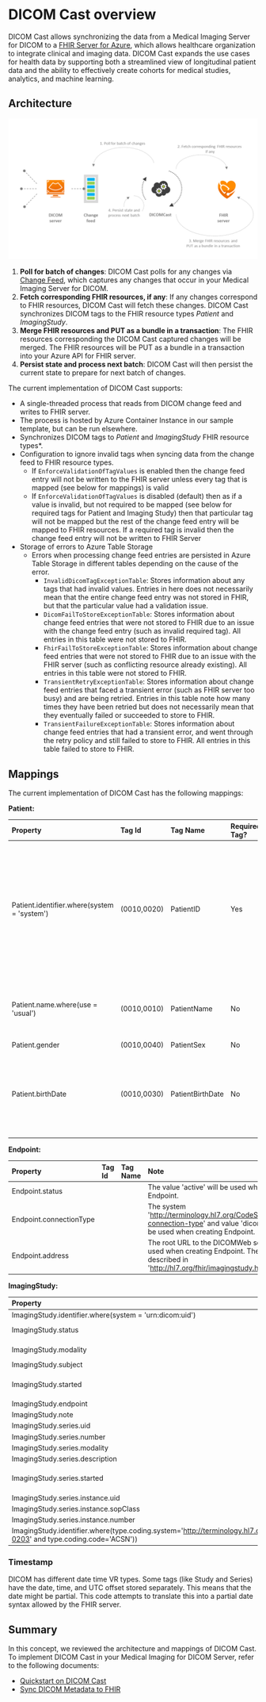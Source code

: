 # DICOM Cast overview

DICOM Cast allows synchronizing the data from a Medical Imaging Server for DICOM to a [FHIR Server for Azure](https://github.com/microsoft/fhir-server), which allows healthcare organization to integrate clinical and imaging data. DICOM Cast expands the use cases for health data by supporting both a streamlined view of longitudinal patient data and the ability to effectively create cohorts for medical studies, analytics, and machine learning.

## Architecture

![Architecture](/docs/images/dicom-cast-architecture.png)

1. **Poll for batch of changes**: DICOM Cast polls for any changes via [Change Feed](../concepts/change-feed.md), which captures any changes that occur in your Medical Imaging Server for DICOM.
1. **Fetch corresponding FHIR resources, if any**: If any changes correspond to FHIR resources, DICOM Cast will fetch these changes. DICOM Cast synchronizes DICOM tags to the FHIR resource types *Patient* and *ImagingStudy*.
1. **Merge FHIR resources and PUT as a bundle in a transaction**: The FHIR resources corresponding the DICOM Cast captured changes will be merged. The FHIR resources will be PUT as a bundle in a transaction into your Azure API for FHIR server.
1. **Persist state and process next batch**: DICOM Cast will then persist the current state to prepare for next batch of changes.

The current implementation of DICOM Cast supports:

- A single-threaded process that reads from DICOM change feed and writes to FHIR server.
- The process is hosted by Azure Container Instance in our sample template, but can be run elsewhere.
- Synchronizes DICOM tags to *Patient* and *ImagingStudy*  FHIR resource types*.
- Configuration to ignore invalid tags when syncing data from the change feed to FHIR resource types.
    - If `EnforceValidationOfTagValues` is enabled then the change feed entry will not be written to the FHIR server unless every tag that is mapped (see below for mappings) is valid
    - If `EnforceValidationOfTagValues` is disabled (default) then as if a value is invalid, but not required to be mapped (see below for required tags for Patient and Imaging Study) then that particular tag will not be mapped but the rest of the change feed entry will be mapped to FHIR resources. If a required tag is invalid then the change feed entry will not be written to FHIR Server
- Storage of errors to Azure Table Storage
    - Errors when processing change feed entries are persisted in Azure Table Storage in different tables depending on the cause of the error.
        - `InvalidDicomTagExceptionTable`: Stores information about any tags that had invalid values. Entries in here does not necessarily mean that the entire change feed entry was not stored in FHIR, but that the particular value had a validation issue.
        - `DicomFailToStoreExceptionTable`: Stores information about change feed entries that were not stored to FHIR due to an issue with the change feed entry (such as invalid required tag). All entries in this table were not stored to FHIR.
        - `FhirFailToStoreExceptionTable`: Stores information about change feed entries that were not stored to FHIR due to an issue with the FHIR server (such as conflicting resource already existing). All entries in this table were not stored to FHIR.
        - `TransientRetryExceptionTable`: Stores information about change feed entries that faced a transient error (such as FHIR server too busy) and are being retried. Entries in this table note how many times they have been retried but does not necessarily mean that they eventually failed or succeeded to store to FHIR.
        - `TransientFailureExceptionTable`: Stores information about change feed entries that had a transient error, and went through the retry policy and still failed to store to FHIR. All entries in this table failed to store to FHIR.

## Mappings

The current implementation of DICOM Cast has the following mappings:

**Patient:**

| Property | Tag Id | Tag Name | Required Tag?| Note |
| :------- | :----- | :------- | :----- | :----- |
| Patient.identifier.where(system = 'system') | (0010,0020) | PatientID | Yes | Patient system id will set to the value of patientSystemId configuration or Issuer of Patient Id Dicom tag (0010, 0021) based on the isIssuerIdUsed boolean setting. An empty string will be set by default if the variables are not defined. |
| Patient.name.where(use = 'usual') | (0010,0010) | PatientName | No | PatientName will be split into components and added as HumanName to the Patient resource. |
| Patient.gender | (0010,0040) | PatientSex | No | |
| Patient.birthDate | (0010,0030) | PatientBirthDate | No | PatientBirthDate only contains the date. This implementation assumes that the FHIR and DICOM servers have data from the same time zone. |

**Endpoint:**

| Property | Tag Id | Tag Name | Note |
| :------- | :----- | :------- | :--- |
| Endpoint.status ||| The value 'active' will be used when creating Endpoint. |
| Endpoint.connectionType ||| The system 'http://terminology.hl7.org/CodeSystem/endpoint-connection-type' and value 'dicom-wado-rs' will be used when creating Endpoint. |
| Endpoint.address ||| The root URL to the DICOMWeb service will be used when creating Endpoint. The rule is described in 'http://hl7.org/fhir/imagingstudy.html#endpoint' |

**ImagingStudy:**

| Property | Tag Id | Tag Name | Required | Note |
| :------- | :----- | :------- | :--- | :--- |
| ImagingStudy.identifier.where(system = 'urn:dicom:uid') | (0020,000D) | StudyInstanceUID | Yes | The value will have prefix of `urn:oid:`. |
| ImagingStudy.status | | | No | The value 'available' will be used when creating ImagingStudy. |
| ImagingStudy.modality | (0008,0060) | Modality | No | Or should this be (0008,0061) ModalitiesInStudy? |
| ImagingStudy.subject | | | No | It will be linked to the Patient [above](##Mappings). |
| ImagingStudy.started | (0008,0020), (0008,0030), (0008,0201) | StudyDate, StudyTime, TimezoneOffsetFromUTC | No | More detail about how timestamp is constructed [below](###Timestamp). |
| ImagingStudy.endpoint | | | | It will be linked to the Endpoint above. |
| ImagingStudy.note | (0008,1030) | StudyDescription | No | |
| ImagingStudy.series.uid | (0020,000E) | SeriesInstanceUID | Yes | |
| ImagingStudy.series.number | (0020,0011) | SeriesNumber | No | |
| ImagingStudy.series.modality | (0008,0060) | Modality | Yes | |
| ImagingStudy.series.description | (0008,103E) | SeriesDescription | No | |
| ImagingStudy.series.started | (0008,0021), (0008,0031), (0008,0201) | SeriesDate, SeriesTime, TimezoneOffsetFromUTC | No | More detail about how timestamp is constructed [below](###Timestamp). |
| ImagingStudy.series.instance.uid | (0008,0018) | SOPInstanceUID | Yes | |
| ImagingStudy.series.instance.sopClass | (0008,0016) | SOPClassUID | Yes | |
| ImagingStudy.series.instance.number | (0020,0013) | InstanceNumber | No| |
| ImagingStudy.identifier.where(type.coding.system='http://terminology.hl7.org/CodeSystem/v2-0203' and type.coding.code='ACSN')) | (0008,0050) | Accession Number | No | Refer to http://hl7.org/fhir/imagingstudy.html#notes. |

### Timestamp

DICOM has different date time VR types. Some tags (like Study and Series) have the date, time, and UTC offset stored separately. This means that the date might be partial. This code attempts to translate this into a partial date syntax allowed by the FHIR server.

## Summary

In this concept, we reviewed the architecture and mappings of DICOM Cast. To implement DICOM Cast in your Medical Imaging for DICOM Server, refer to the following documents:

- [Quickstart on DICOM Cast](../quickstarts/deploy-dicom-cast.md)
- [Sync DICOM Metadata to FHIR](../how-to-guides/sync-dicom-metadata-to-fhir.md)

